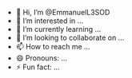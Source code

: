 - 👋 Hi, I’m @EmmanuelL3SOD
- 👀 I’m interested in ...
- 🌱 I’m currently learning ...
- 💞️ I’m looking to collaborate on ...
- 📫 How to reach me ...
- 😄 Pronouns: ...
- ⚡ Fun fact: ...

<!---
EmmanuelL3SOD/EmmanuelL3SOD is a ✨ special ✨ repository because its `README.md` (this file) appears on your GitHub profile.
You can click the Preview link to take a look at your changes.
--->
